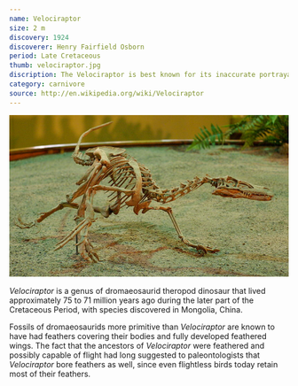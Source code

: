 ```yaml
---
name: Velociraptor
size: 2 m
discovery: 1924
discoverer: Henry Fairfield Osborn
period: Late Cretaceous
thumb: velociraptor.jpg
discription: The Velociraptor is best known for its inaccurate portrayal in films including Jurassic Park
category: carnivore
source: http://en.wikipedia.org/wiki/Velociraptor
---
```


![Velociraptor skeleton](img/velociraptor-skeleton.jpg)

*Velociraptor* is a genus of dromaeosaurid theropod dinosaur that lived approximately 75 to 71 million years ago during the later part of the Cretaceous Period, with species discovered in Mongolia, China.

Fossils of dromaeosaurids more primitive than *Velociraptor* are known to have had feathers covering their bodies and fully developed feathered wings. The fact that the ancestors of *Velociraptor* were feathered and possibly capable of flight had long suggested to paleontologists that *Velociraptor* bore feathers as well, since even flightless birds today retain most of their feathers.